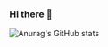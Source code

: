 ### Hi there 👋
![Anurag's GitHub stats](https://github-readme-stats.vercel.app/api?username=nijnuyhj_icons=true&theme=radical)
<!--
**nijnuyhj/nijnuyhj** is a ✨ _special_ ✨ repository because its `README.md` (this file) appears on your GitHub profile.

Here are some ideas to get you started:

- 🔭 I’m currently working on ...
- 🌱 I’m currently learning ...
- 👯 I’m looking to collaborate on ...
- 🤔 I’m looking for help with ...
- 💬 Ask me about ...
- 📫 How to reach me: ...
- 😄 Pronouns: ...
- ⚡ Fun fact: ...
-->
